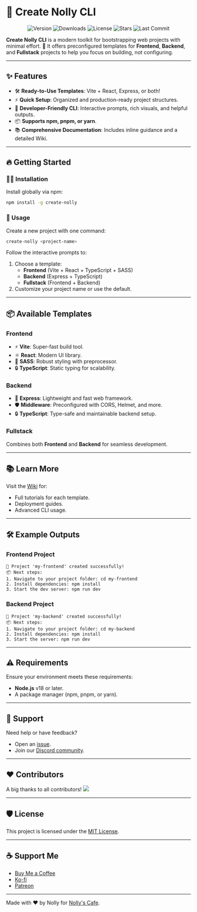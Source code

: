 # 🌟 Create Nolly CLI

<div align="center">
  <img src="https://img.shields.io/npm/v/create-nolly?color=brightgreen&style=flat-square" alt="Version">
  <img src="https://img.shields.io/npm/dt/create-nolly?color=blue&style=flat-square" alt="Downloads">
  <img src="https://img.shields.io/github/license/thenolle/create-nolly?style=flat-square" alt="License">
  <img src="https://img.shields.io/github/stars/thenolle/create-nolly?style=social" alt="Stars">
  <img src="https://img.shields.io/github/last-commit/thenolle/create-nolly?style=flat-square" alt="Last Commit">
</div>

**Create Nolly CLI** is a modern toolkit for bootstrapping web projects with minimal effort. 🚀
It offers preconfigured templates for **Frontend**, **Backend**, and **Fullstack** projects to help you focus on building, not configuring.

---

## ✨ Features

- 🛠️ **Ready-to-Use Templates**: Vite + React, Express, or both!
- ⚡ **Quick Setup**: Organized and production-ready project structures.
- 🌈 **Developer-Friendly CLI**: Interactive prompts, rich visuals, and helpful outputs.
- 📦 **Supports npm, pnpm, or yarn**.
- 📚 **Comprehensive Documentation**: Includes inline guidance and a detailed Wiki.

---

## 🔥 Getting Started

### 🧑‍💻 Installation

Install globally via npm:

```bash
npm install -g create-nolly
```

### 🎉 Usage

Create a new project with one command:

```bash
create-nolly <project-name>
```

Follow the interactive prompts to:
1. Choose a template:
   - **Frontend** (Vite + React + TypeScript + SASS)
   - **Backend** (Express + TypeScript)
   - **Fullstack** (Frontend + Backend)
2. Customize your project name or use the default.

---

## 📦 Available Templates

### Frontend
- ⚡ **Vite**: Super-fast build tool.
- ⚛️ **React**: Modern UI library.
- 🎨 **SASS**: Robust styling with preprocessor.
- 🔒 **TypeScript**: Static typing for scalability.

### Backend
- 🚀 **Express**: Lightweight and fast web framework.
- 🛡️ **Middleware**: Preconfigured with CORS, Helmet, and more.
- 🔒 **TypeScript**: Type-safe and maintainable backend setup.

### Fullstack
Combines both **Frontend** and **Backend** for seamless development.

---

## 📚 Learn More

Visit the [Wiki](https://github.com/thenolle/create-nolly/wiki) for:
- Full tutorials for each template.
- Deployment guides.
- Advanced CLI usage.

---

## 🛠️ Example Outputs

### Frontend Project
```plaintext
🎉 Project 'my-frontend' created successfully!
📦 Next steps:
1. Navigate to your project folder: cd my-frontend
2. Install dependencies: npm install
3. Start the dev server: npm run dev
```

### Backend Project
```plaintext
🎉 Project 'my-backend' created successfully!
📦 Next steps:
1. Navigate to your project folder: cd my-backend
2. Install dependencies: npm install
3. Start the server: npm run dev
```

---

## ⚠️ Requirements

Ensure your environment meets these requirements:
- **Node.js** v18 or later.
- A package manager (npm, pnpm, or yarn).

---

## 💬 Support

Need help or have feedback?
- Open an [issue](https://github.com/thenolle/create-nolly/issues).
- Join our [Discord community](https://discord.gg/T9eaXaVun6).

---

## ❤️ Contributors

A big thanks to all contributors!
<a href="https://github.com/thenolle/create-nolly/graphs/contributors">
  <img src="https://contrib.rocks/image?repo=thenolle/create-nolly" />
</a>

---

## 🛡️ License

This project is licensed under the [MIT License](LICENSE).

---

## ☕ Support Me

- [Buy Me a Coffee](https://buymeacoffee.com/nolly.cafe)
- [Ko-fi](https://ko-fi.com/nolly__)
- [Patreon](https://patreon.com/_nolly)

---

Made with ❤️ by Nolly for [Nolly's Cafe](https://cafe.thenolle.com).

